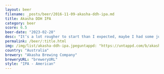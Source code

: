 ```yaml
---
layout: beer
filename: _posts/beer/2016-11-09-akasha-ddh-ipa.md
title: Akasha DDH IPA
category: beer
score: 6.5
beer-date: "2023-02-28"
desc: "It’s a lot rougher to start than I expected, maybe I had some junk from the can. It does have a great smell"
permalink: /beer/:title.html
img: /img/list/akasha-ddh-ipa.jpeguntappd: "https://untappd.com/b/akasha-brewing-company-ddh-ipa/3425011"
country: "Australia"
brewery: "Akasha Brewing Company"
breweryURL: "breweryURL"
style: "IPA - American"
---
```

